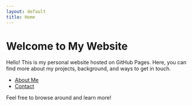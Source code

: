 ```yaml
---
layout: default
title: Home
---
```


# Welcome to My Website

Hello! This is my personal website hosted on GitHub Pages. Here, you can find more about my projects, background, and ways to get in touch.

- [About Me](about.md)
- [Contact](contact.md)

Feel free to browse around and learn more!

